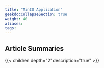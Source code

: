 ```yaml
---
title: "MinIO Application"
geekdocCollapseSection: true
weight: 40
aliases: 
tags:
---
```



## Article Summaries

{{< children depth="2" description="true" >}}